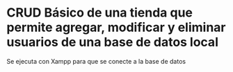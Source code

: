 # CRUD Básico de una tienda que permite agregar, modificar y eliminar usuarios de una base de datos local
Se ejecuta con Xampp para que se conecte a la base de datos
